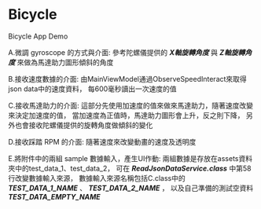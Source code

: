 # Bicycle
Bicycle App Demo

A.微調 gyroscope 的方式與介面:
  參考陀螺儀提供的 ***X軸旋轉角度*** 與 ***Z軸旋轉角度*** 來做為馬達助力圖形傾斜的角度

B.接收速度數據的介面:
  由MainViewModel通過ObserveSpeedInteract來取得json data中的速度資料，
  每600毫秒讀出一次速度的值

C.接收馬達助力的介面:
  這部分先使用加速度的值來做來馬達助力，隨著速度改變來決定加速度的值，
  當加速度為正值時，馬達助力圖形會上升，反之則下降，
  另外也會接收陀螺儀提供的旋轉角度做傾斜的變化

D.接收踩踏 RPM 的介面:
  隨著速度來改變動畫的速度及透明度

E.將附件中的兩組 sample 數據輸入，產生UI作動:
  兩組數據是存放在assets資料夾中的test_data_1、test_data_2，
  可在 ***ReadJsonDataService.class*** 中第58行改變數據輸入來源，
  數據輸入來源名稱包括C.class中的 ***TEST_DATA_1_NAME*** 、 ***TEST_DATA_2_NAME*** ，
  以及自己準備的測試空資料 ***TEST_DATA_EMPTY_NAME***
